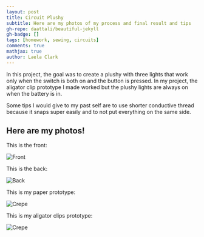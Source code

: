 ```yaml
---
layout: post
title: Circuit Plushy
subtitle: Here are my photos of my process and final result and tips
gh-repo: daattali/beautiful-jekyll
gh-badge: []
tags: [homework, sewing, circuits]
comments: true
mathjax: true
author: Laela Clark
---
```


In this project, the goal was to create a plushy with three lights that work only when the switch is both on and the button is pressed. In my project, the aligator clip prototype I made worked but the plushy lights are always on when the battery is in.

Some tips I would give to my past self are to use shorter conductive thread because it snaps super easily and to not put everything on the same side.

## Here are my photos!


This is the front:

![Front](https://beautifuljekyll.com/assets/img/PlushyFront.jpeg)

This is the back:

![Back](https://beautifuljekyll.com/assets/img/PlushyBack.jpeg)

 This is my paper prototype:

![Crepe](/assets/img/crepe.jpg)

This is my aligator clips prototype:

![Crepe](/assets/img/crepe.jpg)
